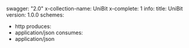swagger: "2.0"
x-collection-name: UniBit
x-complete: 1
info:
  title: UniBit
  version: 1.0.0
schemes:
- http
produces:
- application/json
consumes:
- application/json